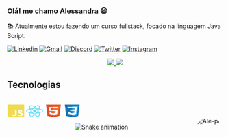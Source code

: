 ### Olá! me chamo Alessandra 😄
📚 Atualmente estou fazendo um curso fullstack, focado na linguagem Java Script.

[![Linkedin](https://img.shields.io/badge/LinkedIn-0077B5?style=for-the-badge&logo=linkedin&logoColor=white)](https://www.linkedin.com/in/alessandra-pinheiro-cunha/)
[![Gmail](https://img.shields.io/badge/Gmail-D14836?style=for-the-badge&logo=gmail&logoColor=white)](ale.sandra.pinheiro.cunhha@gmail.com)
[![Discord](https://img.shields.io/badge/Discord-7289DA?style=for-the-badge&logo=discord&logoColor=white)](ale.sandra#9452)
[![Twitter](https://img.shields.io/badge/Twitter-1DA1F2?style=for-the-badge&logo=twitter&logoColor=white)](https://twitter.com/Ale_ssandra_P)
[![Instagram](https://img.shields.io/badge/Instagram-E4405F?style=for-the-badge&logo=instagram&logoColor=white)](https://www.instagram.com/ale.sandra.p/)
<div align="center">
  <a href="https://github.com/Ale-ssandra">
    <img height="150em" src="https://github-readme-stats.vercel.app/api?username=Ale-ssandra&count_private=true&include_all_commits=true&show_icons=true&theme=dracula&hide_border=false&show_owner=true"/>
    <img height="150em" src="https://github-readme-stats.vercel.app/api/top-langs/?username=duribeiro&theme=dracula&hide_border=false&&layout=compact"/>
  </a>
</div>

## Tecnologias
<div style="display: inline_block"><br>
  <img align="center" alt="Js" height="30" width="40" src="https://raw.githubusercontent.com/devicons/devicon/master/icons/javascript/javascript-plain.svg">
  <img align="center" alt="React" height="30" width="40" src="https://raw.githubusercontent.com/devicons/devicon/master/icons/react/react-original.svg">
  <img align="center" alt="HTML" height="30" width="40" src="https://raw.githubusercontent.com/devicons/devicon/master/icons/html5/html5-original.svg">
  <img align="center" alt="CSS" height="30" width="40" src="https://raw.githubusercontent.com/devicons/devicon/master/icons/css3/css3-original.svg">
</div>
  <img align="right" alt="Ale-pic" height="150" style="border-radius:50px;" src="https://cdn.picrew.me/shareImg/org/202303/338224_xP7ierAH.png">
</div>
<div align="center">

  ![Snake animation](https://github.com/danielbped/danielbped/blob/output/github-contribution-grid-snake.svg)
  
</div>
